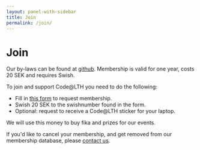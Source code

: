 ```yaml
---
layout: panel-with-sidebar
title: Join
permalink: /join/
---
```


# Join

Our by-laws can be found at [github](https://github.com/Code-at-LTH/meta).
Membership is valid for one year, costs 20 SEK and requires Swish.

To join and support Code@LTH you need to do the following:

- Fill in [this form](https://docs.google.com/forms/d/1JkXpyddDvU5TJKUqsSR-ijT2nR2KiLvwmbmpIh4UrVM) to request membership.
- Swish 20 SEK to the swishnumber found in the form.
- Optional: request to receive a Code@LTH sticker for your laptop.

We will use this money to buy fika and prizes for our events.

If you'd like to cancel your membership, and get removed from our membership database, please [contact us](/about/).
